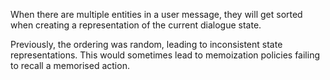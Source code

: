 When there are multiple entities in a user message, they will get sorted when creating a
representation of the current dialogue state.

Previously, the ordering was random, leading to inconsistent state representations. This
would sometimes lead to memoization policies failing to recall a memorised action.